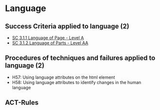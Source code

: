# Language

## Success Criteria applied to language (2)

- [SC 3.1.1 Language of Page - Level A](sc311.md)
- [SC 3.1.2 Language of Parts - Level AA](sc312.md)

## Procedures of techniques and failures applied to language (2)

- H57: Using language attributes on the html element
- H58: Using language attributes to identify changes in the human language

## ACT-Rules
